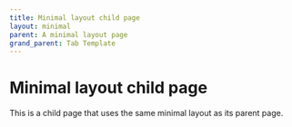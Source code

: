 ```yaml
---
title: Minimal layout child page
layout: minimal
parent: A minimal layout page
grand_parent: Tab Template
---
```


# Minimal layout child page

This is a child page that uses the same minimal layout as its parent page.
